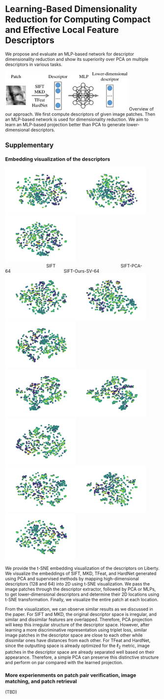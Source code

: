 # Learning-Based Dimensionality Reduction for Computing Compact and Effective Local Feature Descriptors

We propose and evaluate an MLP-based network for descriptor dimensionality reduction and show its superiority over PCA on multiple descriptors in various tasks.

<img src="pics/overview.png" width="400">
Overview of our approach. We first compute descriptors of given image patches. Then an MLP-based network is used for dimensionality reduction. We aim to learn an MLP-based projection better than PCA to generate lower-dimensional descriptors.

## Supplementary

### Embedding visualization of the descriptors

<img src="pics/SIFT.svg" width="230"><img src="pics/SIFT-PCA-64.svg" width="230"><img src="pics/SIFT-Ours-SV-64.svg" width="230">  <br />
&nbsp;&nbsp;&nbsp;&nbsp;&nbsp;&nbsp;&nbsp;&nbsp;&nbsp;&nbsp;&nbsp;&nbsp;&nbsp;&nbsp;&nbsp;&nbsp;&nbsp;&nbsp;&nbsp;&nbsp;&nbsp;&nbsp;&nbsp;&nbsp;&nbsp;&nbsp;&nbsp;&nbsp;&nbsp;&nbsp;&nbsp;&nbsp;&nbsp;&nbsp;SIFT&nbsp;&nbsp;&nbsp;&nbsp;&nbsp;&nbsp;&nbsp;&nbsp;&nbsp;&nbsp;&nbsp;&nbsp;&nbsp;&nbsp;&nbsp;&nbsp;&nbsp;&nbsp;&nbsp;&nbsp;&nbsp;&nbsp;&nbsp;&nbsp;&nbsp;&nbsp;&nbsp;&nbsp;&nbsp;&nbsp;&nbsp;&nbsp;&nbsp;&nbsp;&nbsp;&nbsp;&nbsp;&nbsp;&nbsp;&nbsp;&nbsp;&nbsp;&nbsp;&nbsp;&nbsp;&nbsp;&nbsp;&nbsp;&nbsp;&nbsp;&nbsp;&nbsp;&nbsp;&nbsp;SIFT-PCA-64&nbsp;&nbsp;&nbsp;&nbsp;&nbsp;&nbsp;&nbsp;&nbsp;&nbsp;&nbsp;&nbsp;&nbsp;&nbsp;&nbsp;&nbsp;&nbsp;&nbsp;&nbsp;&nbsp;&nbsp;&nbsp;&nbsp;&nbsp;&nbsp;&nbsp;&nbsp;&nbsp;&nbsp;&nbsp;&nbsp;&nbsp;&nbsp;&nbsp;&nbsp;&nbsp;&nbsp;&nbsp;&nbsp;&nbsp;&nbsp;&nbsp;&nbsp;&nbsp;&nbsp;SIFT-Ours-SV-64 <br />
<img src="pics/MKD.svg" width="230"><img src="pics/MKD-PCA-64.svg" width="230"><img src="pics/MKD-Ours-SV-64.svg" width="230">  <br />
<img src="pics/TFeat.svg" width="230"><img src="pics/TFeat-PCA-64.svg" width="230"><img src="pics/TFeat-Ours-SV-64.svg" width="230">  <br />
<img src="pics/HardNet.svg" width="230"><img src="pics/HardNet-PCA-64.svg" width="230"><img src="pics/HardNet-Ours-SV-64.svg" width="230">  <br />

We provide the t-SNE embedding visualization of the descriptors on Liberty. We visualize the embeddings of SIFT, MKD, TFeat, and HardNet generated using PCA and supervised methods by mapping high-dimensional descriptors (128 and 64) into 2D using t-SNE visualization. We pass the image patches through the descriptor extractor, followed by PCA or MLPs, to get lower-dimensional descriptors and determine their 2D locations using t-SNE transformation. Finally, we visualize the entire patch at each location.

From the visualization, we can observe similar results as we discussed in the paper. For SIFT and MKD, the original descriptor space is irregular, and similar and dissimilar features are overlapped. Therefore, PCA projection will keep this irregular structure of the descriptor space. However, after learning a more discriminative representation using triplet loss, similar image patches in the descriptor space are close to each other while dissimilar ones have distances from each other. For TFeat and HardNet, since the outputting space is already optimized for the $\ell_2$ metric, image patches in the descriptor space are already separated well based on their appearance. Therefore, a simple PCA can preserve this distinctive structure and perform on par compared with the learned projection.  


### More experienments on patch pair verification, image matching, and patch retrieval
(TBD)

